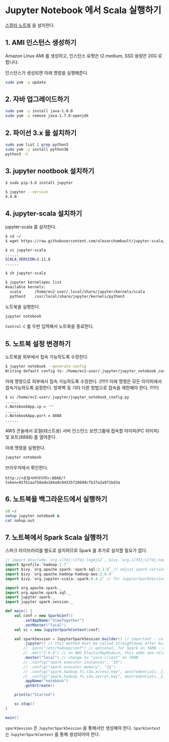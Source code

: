 # Jupyter Notebook 에서 Scala 실행하기

[스칼라 노트북](https://github.com/jupyter-scala/jupyter-scala) 을 설치한다.

## 1. AMI 인스턴스 생성하기

Amazon Linux AMI 를 생성하고, 인스턴스 유형은 t2.medium, SSD 용량은 20G 로 합니다.

인스턴스가 생성되면 아래 명령을 실행해준다.

```sh
sudo yum -y update
```

## 2. 자바 업그레이드하기

```sh
sudo yum -y install java-1.8.0
sudo yum -y remove java-1.7.0-openjdk
```

## 2. 파이선 3.x 을 설치하기

```sh
sudo yum list | grep python3
sudo yum -y install python36
python3 -V
```

## 3. jupyter nootbook 설치하기

```sh
$ sudo pip-3.6 install jupyter

$ jupyter --version
4.4.0
```

## 4. jupyter-scala 설치하기

jupyter-scala 를 설치한다.

```sh
$ cd ~/
$ wget https://raw.githubusercontent.com/alexarchambault/jupyter-scala/master/jupyter-scala

$ vi jupyter-scala
......
SCALA_VERSION=2.11.8
......

$ sh jupyter-scala

$ jupyter kernelspec list
Available kernels:
  scala      /home/ec2-user/.local/share/jupyter/kernels/scala
  python3    /usr/local/share/jupyter/kernels/python3
```

노트북을 실행한다.

```sh
jupyter notebook
```

`Control-C` 를 두번 입력해서 노트북을 종료한다.

## 5. 노트북 설정 변경하기

노트북을 외부에서 접속 가능하도록 수정한다.

```sh
$ jupyter notebook --generate-config
Writing default config to: /home/ec2-user/.jupyter/jupyter_notebook_config.py
```

아래 명령으로 외부에서 접속 가능하도록 수정한다.
(!!!!!! 아래 명령은 모든 아이피에서 접속가능하도록 설정한다. 방화벽 등 기타 다른 방법으로 접속을 제한해야 한다. !!!!!!)

```sh
$ vi /home/ec2-user/.jupyter/jupyter_notebook_config.py
......
c.NotebookApp.ip = '*'
......
c.NotebookApp.port = 8888
......
```

AWS 콘솔에서 로컬(테스트용) 서버 인스턴스 보안그룹에 접속할 아이피(PC 아이피) 및 포트(8888) 를 열어준다.

아래 명령을 실행한다.

```sh
jupyter notebook
```

브라우저에서 확인한다.

`http://<로컬서버아이피>:8888/?token=91fb1aa750ade184a9c04335f20694cfb37a2a971bd3a`

## 6. 노트북을 백그라운드에서 실행하기

```sh
cd ~/
nohup jupyter notebook &
cat nohup.out
```

## 7. 노트북에서 Spark Scala 실행하기

스파크 라이브러리를 별도로 설치하므로 Spark 를 추가로 설치할 필요가 없다.

```scala
// import $exclude.`org.slf4j:slf4j-log4j12`, $ivy.`org.slf4j:slf4j-nop:1.7.21` // for cleaner logs
import $profile.`hadoop-2.7`
import $ivy.`org.apache.spark::spark-sql:2.1.0` // adjust spark version - spark >= 2.0
import $ivy.`org.apache.hadoop:hadoop-aws:2.6.4`
import $ivy.`org.jupyter-scala::spark:0.4.2` // for JupyterSparkSession (SparkSession aware of the jupyter-scala kernel)

import org.apache.spark._
import org.apache.spark.sql._
import jupyter.spark._
import jupyter.spark.session._

def main() {
    val conf = new SparkConf()
        .setAppName("ViewTogether")
        .setMaster("local")
    val sc = new JupyterSparkContext(conf)

    val sparkSession = JupyterSparkSession.builder() // important - call this rather than SparkSession.builder()
        .jupyter() // this method must be called straightaway after builder()
        // .yarn("/etc/hadoop/conf") // optional, for Spark on YARN - argument is the Hadoop conf directory
        // .emr("2.6.4") // on AWS ElasticMapReduce, this adds aws-related to the spark jar list
        .master("local") // change to "yarn-client" on YARN
        // .config("spark.executor.instances", "10")
        // .config("spark.executor.memory", "3g")
        // .config("spark.hadoop.fs.s3a.access.key", awsCredentials._1)
        // .config("spark.hadoop.fs.s3a.secret.key", awsCredentials._2)
        .appName("notebook")
        .getOrCreate()

    println("Started")

    sc.stop()
}

main()
```

`sparkSession` 은 `JupyterSparkSession` 을 통해서만 생성해야 한다. `SparkContext` 는 `JupyterSparkContext` 를 통해 생성되어야 한다.
